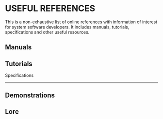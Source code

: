 
 USEFUL REFERENCES
 ==============================

 This is a non-exhaustive list of online references with information of
 interest for system software developers. It includes manuals, tutorials,
 specifications and other useful resources.

 Manuals
 ------------------------------

 

 Tutorials
 ------------------------------

 Specifications

 ------------------------------

 Demonstrations
 ------------------------------

 Lore
 ------------------------------
